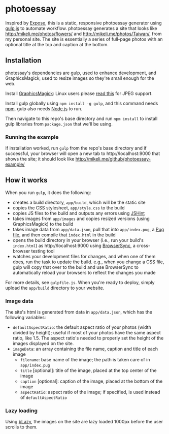 # photoessay
Inspired by [Expose](https://github.com/Jack000/Expose), this is a static, responsive photoessay generator using [gulp.js](http://gulpjs.com/) to automate workflow. photoessay generates a site that looks like http://mikeli.me/photos/flowers/ and http://mikeli.me/photos/Taiwan/, from my personal site. The site is essentially a series of full-page photos with an optional title at the top and caption at the bottom.

## Installation

photessay's dependencies are gulp, used to enhance development, and GraphicsMagick, used to resize images so they're small enough for the web.

Install [GraphicsMagick](http://www.graphicsmagick.org/): Linux users please [read this](https://forum.ivorde.com/php-gmagick-no-decode-delegate-for-this-image-format-jpg-t15221.html) for JPEG support.

Install gulp globally using `npm install -g gulp`, and this command needs [npm](https://www.npmjs.com/). gulp also needs [Node.js](https://nodejs.org/) to run.

Then navigate to this repo's base directory and run `npm install` to install gulp libraries from `package.json` that we'll be using.

### Running the example

If installation worked, run `gulp` from the repo's base directory and if successful, your browser will open a new tab to http://localhost:9000 that shows the site; it should look like http://mikeli.me/github/photoessay-example/

## How it works

When you run `gulp`, it does the following:
- creates a build directory, `app/build`, which will be the static site
- copies the CSS stylesheet, `app/style.css` to the build
- copies JS files to the build and outputs any errors using [JSHint](http://jshint.com/)
- takes images from `app/images` and copies resized versions (using GraphicsMagick) to the build
- takes image data from `app/data.json`, pull that into `app/index.pug`, a [Pug file](https://pugjs.org/), and then compile that `index.html` in the build
- opens the build directory in your browser (i.e., run your build's `index.html`) as http://localhost:9000 using [BrowserSync](https://www.browsersync.io/), a cross-browser testing tool
- watches your development files for changes, and when one of them does, run the task to update the build. e.g., when you change a CSS file, gulp will copy that over to the build and use BrowserSync to automatically reload your browsers to reflect the changes you made

For more details, see `gulpfile.js`. When you're ready to deploy, simply upload the `app/build` directory to your website.

### Image data

The site's html is generated from data in `app/data.json`, which has the following variables:
- `defaultAspectRatio`: the default aspect ratio of your photos (width divided by height); useful if most of your photos have the same aspect ratio, like 1.5. The aspect ratio's needed to properly set the height of the images displayed on the site.
- `imageData`: an array containing the file name, caption and title of each image
  - `filename`: base name of the image; the path is taken care of in `app/index.pug`
  - `title` [optional]: title of the image, placed at the top center of the image
  - `caption` [optional]: caption of the image, placed at the bottom of the image
  - `aspectRatio`: aspect ratio of the image; if specified, is used instead of `defaultAspectRatio`

### Lazy loading

Using [bLazy](http://dinbror.dk/blazy/), the images on the site are lazy loaded 1000px before the user scrolls to them.
